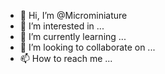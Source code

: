 - 👋 Hi, I’m @Microminiature
- 👀 I’m interested in ...
- 🌱 I’m currently learning ...
- 💞️ I’m looking to collaborate on ...
- 📫 How to reach me ...

<!---
Microminiature/Microminiature is a ✨ special ✨ repository because its `README.md` (this file) appears on your GitHub profile.
You can click the Preview link to take a look at your changes.
--->
